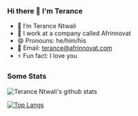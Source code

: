 ### Hi there 👋 I'm Terance

- 🔭 I’m Terance Ntwali
- 🏢 I work at a company called Afrinnovat
- 😄 Pronouns: he/him/his
- 📧 Email: terance@afrinnovat.com
- ⚡ Fun fact: I love you

### Some Stats
![Terance Ntwali's github stats](https://github-readme-stats.vercel.app/api?username=ntwalitera&show_icons=true&theme=radical)

[![Top Langs](https://github-readme-stats.vercel.app/api/top-langs/?username=ntwalitera)](https://github.com/anuraghazra/github-readme-stats)




